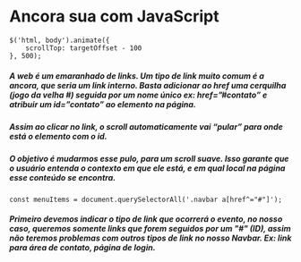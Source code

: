# Ancora sua com JavaScript




```
$('html, body').animate({
    scrollTop: targetOffset - 100
}, 500);
```


##### A web é um emaranhado de links. Um tipo de link muito comum é a ancora, que seria um link interno. Basta adicionar ao href uma cerquilha (jogo da velha #) seguida por um nome único ex: href=”#contato” e atribuir um id=”contato” ao elemento na página.

##### Assim ao clicar no link, o scroll automaticamente vai “pular” para onde está o elemento com o id.

##### O objetivo é mudarmos esse pulo, para um scroll suave. Isso garante que o usuário entenda o contexto em que ele está, e em qual local na página esse conteúdo se encontra.

```
const menuItems = document.querySelectorAll('.navbar a[href^="#"]');
```
##### Primeiro devemos indicar o tipo de link que ocorrerá o evento, no nosso caso, queremos somente links que forem seguidos por um "#" (ID), assim não teremos problemas com outros tipos de link no nosso Navbar. Ex: link para área de contato, página de login.
